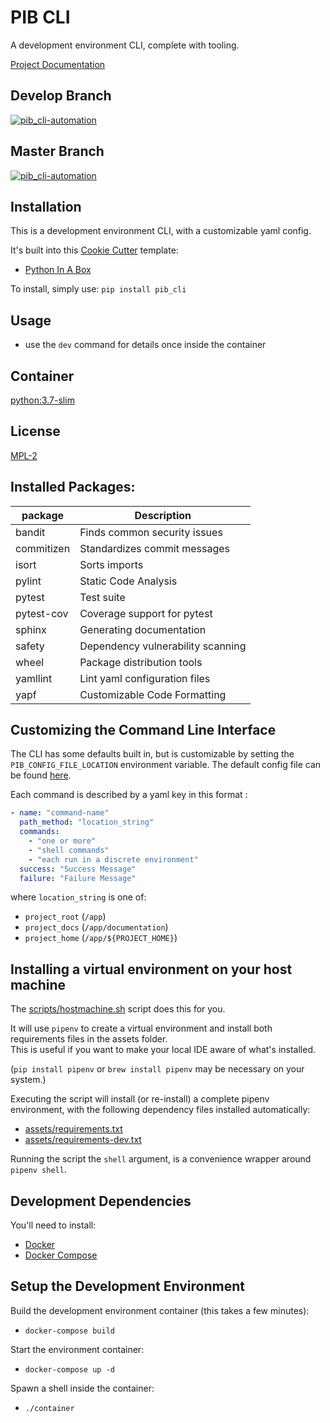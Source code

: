 # PIB CLI

A development environment CLI, complete with tooling.

[Project Documentation](https://pib_cli.readthedocs.io/en/latest/)

## Develop Branch

[![pib_cli-automation](https://github.com/shared-vision-solutions/pib_cli/workflows/pib_cli%20Automation/badge.svg?branch=develop)](https://github.com/shared-vision-solutions/pib_cli/actions)

## Master Branch

[![pib_cli-automation](https://github.com/shared-vision-solutions/pib_cli/workflows/pib_cli%20Automation/badge.svg?branch=master)](https://github.com/shared-vision-solutions/pib_cli/actions)

## Installation

This is a development environment CLI, with a customizable yaml config.

It's built into this [Cookie Cutter](https://github.com/cookiecutter/cookiecutter) template:

- [Python In A Box](https://github.com/shared-vision-solutions/python-in-a-box)

To install, simply use: `pip install pib_cli`

## Usage

- use the `dev` command for details once inside the container

## Container

[python:3.7-slim](https://github.com/docker-library/python/tree/master/3.7/buster/slim)

## License

[MPL-2](LICENSE)

## Installed Packages:

| package    | Description                       |
| ---------- | --------------------------------- |
| bandit     | Finds common security issues      |
| commitizen | Standardizes commit messages      |
| isort      | Sorts imports                     |
| pylint     | Static Code Analysis              |
| pytest     | Test suite                        |
| pytest-cov | Coverage support for pytest       |
| sphinx     | Generating documentation          |
| safety     | Dependency vulnerability scanning |
| wheel      | Package distribution tools        |
| yamllint   | Lint yaml configuration files     |
| yapf       | Customizable Code Formatting      |

## Customizing the Command Line Interface

The CLI has some defaults built in, but is customizable by setting the `PIB_CONFIG_FILE_LOCATION` environment variable.
The default config file can be found [here](pib_cli/config/config.yml).

Each command is described by a yaml key in this format :

```yaml
- name: "command-name"
  path_method: "location_string"
  commands:
    - "one or more"
    - "shell commands"
    - "each run in a discrete environment"
  success: "Success Message"
  failure: "Failure Message"
```

where `location_string` is one of:

- `project_root` (`/app`)
- `project_docs` (`/app/documentation`)
- `project_home` (`/app/${PROJECT_HOME}`)

## Installing a virtual environment on your host machine

The [scripts/hostmachine.sh](scripts/hostmachine.sh) script does this for you.

It will use `pipenv` to create a virtual environment and install both requirements files in the assets folder.  
This is useful if you want to make your local IDE aware of what's installed.

(`pip install pipenv` or `brew install pipenv` may be necessary on your system.)

Executing the script will install (or re-install) a complete pipenv environment, with the following dependency files installed automatically:
- [assets/requirements.txt](./assets/requirements.txt)
- [assets/requirements-dev.txt](./assets/requirements-dev.txt)

Running the script the `shell` argument, is a convenience wrapper around `pipenv shell`.

## Development Dependencies

You'll need to install:

- [Docker](https://www.docker.com/)
- [Docker Compose](https://docs.docker.com/compose/install/)

## Setup the Development Environment

Build the development environment container (this takes a few minutes):

- `docker-compose build`

Start the environment container:

- `docker-compose up -d`

Spawn a shell inside the container:

- `./container`
